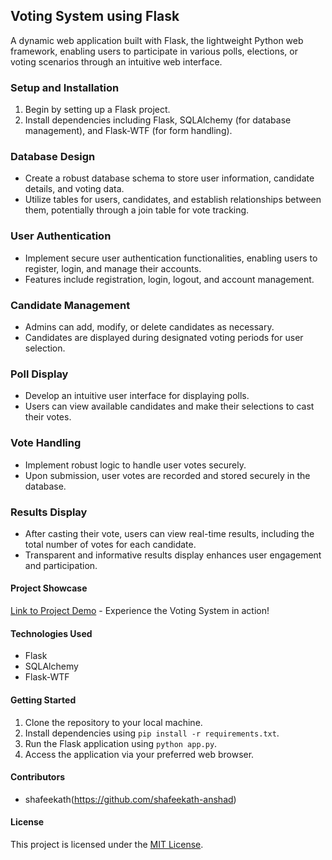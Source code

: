 ## Voting System using Flask

A dynamic web application built with Flask, the lightweight Python web framework, enabling users to participate in various polls, elections, or voting scenarios through an intuitive web interface.

### Setup and Installation
1. Begin by setting up a Flask project.
2. Install dependencies including Flask, SQLAlchemy (for database management), and Flask-WTF (for form handling).

### Database Design
- Create a robust database schema to store user information, candidate details, and voting data.
- Utilize tables for users, candidates, and establish relationships between them, potentially through a join table for vote tracking.

### User Authentication
- Implement secure user authentication functionalities, enabling users to register, login, and manage their accounts.
- Features include registration, login, logout, and account management.

### Candidate Management
- Admins can add, modify, or delete candidates as necessary.
- Candidates are displayed during designated voting periods for user selection.

### Poll Display
- Develop an intuitive user interface for displaying polls.
- Users can view available candidates and make their selections to cast their votes.

### Vote Handling
- Implement robust logic to handle user votes securely.
- Upon submission, user votes are recorded and stored securely in the database.

### Results Display
- After casting their vote, users can view real-time results, including the total number of votes for each candidate.
- Transparent and informative results display enhances user engagement and participation.

#### Project Showcase
[Link to Project Demo](#) - Experience the Voting System in action!

#### Technologies Used
- Flask
- SQLAlchemy
- Flask-WTF

#### Getting Started
1. Clone the repository to your local machine.
2. Install dependencies using `pip install -r requirements.txt`.
3. Run the Flask application using `python app.py`.
4. Access the application via your preferred web browser.

#### Contributors
- shafeekath(https://github.com/shafeekath-anshad)
  

#### License
This project is licensed under the [MIT License](LICENSE).
